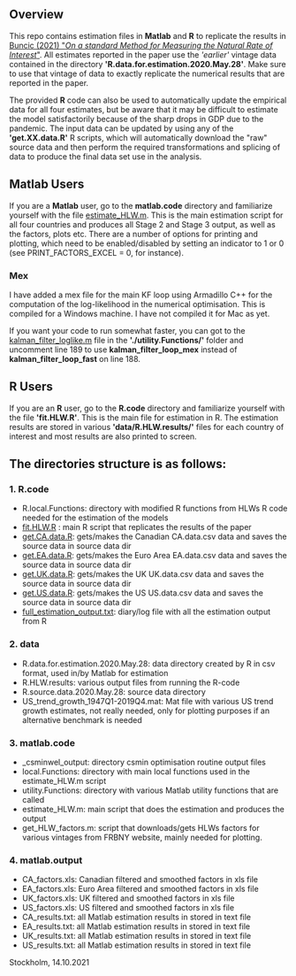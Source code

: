 ## Overview
<!-- Replication files for Buncic, D. (2021) "On a standard Method for Measuring the Natural Rate of Interest" -->

This repo contains estimation files in **Matlab** and **R** to replicate the results in [Buncic (2021) "*On a standard Method for Measuring the Natural Rate of Interest*"](https://papers.ssrn.com/sol3/papers.cfm?abstract_id=3725151). All estimates reported in the paper use the *'earlier'* vintage data contained in the directory **'R.data.for.estimation.2020.May.28'**. Make sure to use that vintage of data to exactly replicate the numerical results that are reported in the paper. 

The provided **R** code can also be used to automatically update the empirical data for all four estimates, but be aware that it may be difficult to estimate the model satisfactorily because of the sharp drops in GDP due to the pandemic. The input data can be updated by using any of the **'get.XX.data.R'** R scripts, which will automatically download the "raw" source data and then perform the required transformations and splicing of data to produce the final data set use in the analysis.

<!-- The repo also provides data files, with the latest vintage of data stored in the directory **'R.data.for.estimation.2020.Oct.5'**. The R code can be used to automatically update the empirical data, but be aware that it may not be possible to successfully estimate the model due  -->
<!-- **NOTE:** All estimates reported in the paper use the *'earlier'* vintage data contained in the directory **'R.data.for.estimation.2020.May.28'**. Make sure to use that vintage of data to exactly replicate the results that are reported. If the input data is updated by using any of the **'get.XX.data.R'** R scripts, the results will be quantitatively different.  -->

## Matlab Users
If you are a **Matlab** user, go to the **matlab.code** directory and familiarize yourself with the file [estimate_HLW.m](\matlab.code\estimate_HLW.m). This is the main estimation script for all four countries and produces all Stage 2 and Stage 3 output, as well as the factors, plots etc. There are a number of options for printing and plotting, which need to be enabled/disabled by setting an indicator to 1 or 0 (see PRINT_FACTORS_EXCEL = 0, for instance).

### Mex
I have added a mex file for the main KF loop using Armadillo C++ for the computation of the log-likelihood in the numerical optimisation. This is compiled for a Windows machine. I have not compiled it for Mac as yet. 

If you want your code to run somewhat faster, you can got to the [kalman_filter_loglike.m](\matlab.code\utility.Functions\kalman_filter_loglike.m) file in the **'./utility.Functions/'** folder and uncomment line 189 to use **kalman_filter_loop_mex** instead of **kalman_filter_loop_fast** on line 188.

## R Users
If you are an **R** user, go to the **R.code** directory and familiarize yourself with the file **'fit.HLW.R'**. This is the main file for estimation in R. The estimation results are stored in various **'data/R.HLW.results/'** files for each country of interest and most results are also printed to screen. 


## The directories structure is as follows:
### 1. R.code
* R.local.Functions: directory with modified R functions from HLWs R code needed for the estimation of the models
* [fit.HLW.R](R.code/fit.HLW.R)				:	main R script that replicates the results of the paper
* [get.CA.data.R](\R.code\get.CA.data.R): gets/makes the Canadian CA.data.csv data and saves the source data in source data dir
* [get.EA.data.R](\R.code\get.EA.data.R): gets/makes the Euro Area EA.data.csv data and saves the source data in source data dir
* [get.UK.data.R](\R.code\get.UK.data.R): gets/makes the UK UK.data.csv data and saves the source data in source data dir
* [get.US.data.R](\R.code\get.US.data.R): gets/makes the US US.data.csv data and saves the source data in source data dir
* [full_estimation_output.txt](\R.code\full_estimation_output.txt): diary/log file with all the estimation output from R

### 2. data
* R.data.for.estimation.2020.May.28: data directory created by R in csv format, used in/by Matlab for estimation 
* R.HLW.results: various output files from running the R-code
* R.source.data.2020.May.28: source data directory
* US_trend_growth_1947Q1-2019Q4.mat: Mat file with various US trend growth estimates, not really needed, only for plotting purposes if an alternative benchmark is needed

### 3. matlab.code
* _csminwel_output: directory csmin optimisation routine output files
* local.Functions: directory with main local functions used in the estimate_HLW.m script
* utility.Functions: directory with various Matlab utility functions that are called
* estimate_HLW.m: main script that does the estimation and produces the output
* get_HLW_factors.m: script that downloads/gets HLWs factors for various vintages from FRBNY website, mainly needed for plotting. 

### 4. matlab.output
* CA_factors.xls: Canadian filtered and smoothed factors in xls file  
* EA_factors.xls: Euro Area filtered and smoothed factors in xls file
* UK_factors.xls: UK filtered and smoothed factors in xls file
* US_factors.xls: US filtered and smoothed factors in xls file
* CA_results.txt: all Matlab estimation results in stored in text file
* EA_results.txt: all Matlab estimation results in stored in text file
* UK_results.txt: all Matlab estimation results in stored in text file
* US_results.txt: all Matlab estimation results in stored in text file


Stockholm, 14.10.2021

